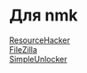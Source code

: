 # Для nmk
[ResourceHacker](https://github.com/d0m-1k/ssn/raw/refs/heads/main/nmk/ResourceHacker.exe)\
[FileZilla](https://github.com/d0m-1k/ssn/blob/main/nmk/FileZilla.exe)\
[SimpleUnlocker](https://github.com/d0m-1k/ssn/raw/refs/heads/main/nmk/SU.zip)
